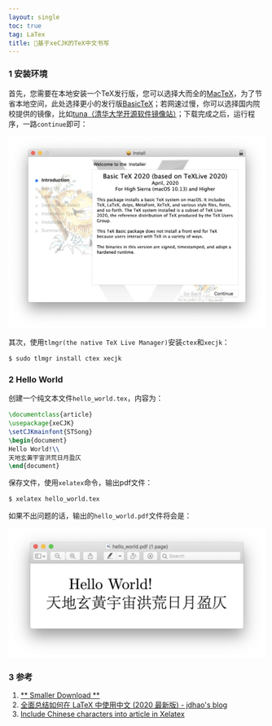 ```yaml
---
layout: single
toc: true
tag: LaTex
title: 📝基于xeCJK的TeX中文书写
---
```


### 1 安装环境

首先，您需要在本地安装一个TeX发行版，您可以选择大而全的[MacTeX](https://tug.org/mactex/mactex-download.html)，为了节省本地空间，此处选择更小的发行版[BasicTeX](http://tug.org/cgi-bin/mactex-download/BasicTeX.pkg)；若网速过慢，你可以选择国内院校提供的镜像，比如[tuna（清华大学开源软件镜像站）](https://mirrors.tuna.tsinghua.edu.cn/ctan/systems/mac/mactex/)；下载完成之后，运行程序，一路`continue`即可：

![63e8f062441750449249892f.png](/assets/img/63e8f062441750449249892f.png)

其次，使用`tlmgr(the native TeX Live Manager)`安装`ctex`和`xecjk`：

``` bash
$ sudo tlmgr install ctex xecjk
```

### 2 Hello World

创建一个纯文本文件`hello_world.tex`，内容为：

``` tex
\documentclass{article}
\usepackage{xeCJK}
\setCJKmainfont{STSong}
\begin{document}
Hello World!\\
天地玄黃宇宙洪荒日月盈仄
\end{document}
```

保存文件，使用`xelatex`命令，输出pdf文件：

``` bash
$ xelatex hello_world.tex
```

如果不出问题的话，输出的`hello_world.pdf`文件将会是：

![9a2750e5d182f628673ee7f6.png](/assets/img/9a2750e5d182f628673ee7f6.png)

### 3 参考

1. [** Smaller Download **](https://tug.org/mactex/morepackages.html)
2. [全面总结如何在 LaTeX 中使用中文 (2020 最新版) - jdhao's blog](https://jdhao.github.io/2018/03/29/latex-chinese.zh/)
3. [Include Chinese characters into article in Xelatex](https://tex.stackexchange.com/questions/376420/include-chinese-characters-into-article-in-xelatex)
